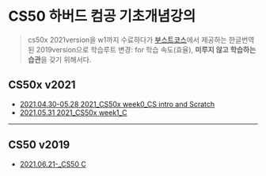 # CS50 하버드 컴공 기초개념강의

> cs50x 2021version을 w1까지 수료하다가 [부스트코스](https://www.boostcourse.org/cs112)에서 제공하는 한글번역된 2019version으로 학습루트 변경: for 학습 속도(효율), **미루지 않고 학습하는 습관**을 갖기 위해서다.

## CS50x v2021

* [2021.04.30-05.28 2021_CS50x week0_CS intro and Scratch](https://github.com/ShinAhYoung21/TIL/blob/main/CS50/CS50_2021_w0.md)
* [2021.05.31 2021_CS50x week1_C](https://github.com/ShinAhYoung21/TIL/blob/main/CS50/CS50_2021_w1.md)
----

## CS50 v2019

* [2021.06.21-_CS50 C](https://github.com/ShinAhYoung21/TIL/blob/main/CS50/CS50_2019_C.md)